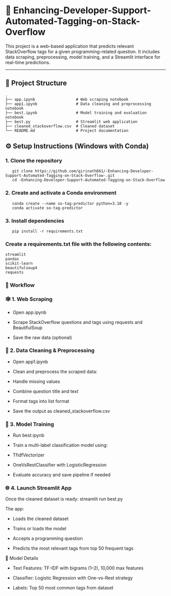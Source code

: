# 🧠 Enhancing-Developer-Support-Automated-Tagging-on-Stack-Overflow
This project is a web-based application that predicts relevant StackOverflow tags for a given programming-related question. It includes data scraping, preprocessing, model training, and a Streamlit interface for real-time predictions.

---

## 📂 Project Structure

```text
.
├── app.ipynb                  # Web scraping notebook
├── app1.ipynb                 # Data cleaning and preprocessing notebook
├── best.ipynb                 # Model training and evaluation notebook
├── best.py                    # Streamlit web application
├── cleaned_stackoverflow.csv  # Cleaned dataset
└── README.md                  # Project documentation

```
## ⚙️ Setup Instructions (Windows with Conda)

### 1. Clone the repository
       git clone https://github.com/girinath661/-Enhancing-Developer-Support-Automated-Tagging-on-Stack-Overflow-.git
       cd -Enhancing-Developer-Support-Automated-Tagging-on-Stack-Overflow



### 2. Create and activate a Conda environment
       conda create --name so-tag-predictor python=3.10 -y
       conda activate so-tag-predictor

### 3. Install dependencies
       pip install -r requirements.txt

### Create a requirements.txt file with the following contents:
    streamlit
    pandas
    scikit-learn
    beautifulsoup4
    requests
### 🚀 Workflow
### 🕸️ 1. Web Scraping
  - Open app.ipynb

  - Scrape StackOverflow questions and tags using requests and BeautifulSoup

  - Save the raw data (optional)

### 🧹 2. Data Cleaning & Preprocessing
  - Open app1.ipynb

  - Clean and preprocess the scraped data:

  - Handle missing values

  - Combine question title and text
    
  - Format tags into list format
    
  - Save the output as cleaned_stackoverflow.csv

### 🤖 3. Model Training
  - Run best.ipynb
  
  - Train a multi-label classification model using:
  
  - TfidfVectorizer
  
  - OneVsRestClassifier with LogisticRegression
  
  - Evaluate accuracy and save pipeline if needed

### 🌐 4. Launch Streamlit App
Once the cleaned dataset is ready:
     streamlit run best.py

The app:

  - Loads the cleaned dataset
  
  - Trains or loads the model
  
  - Accepts a programming question
  
  - Predicts the most relevant tags from top 50 frequent tags

🧠 Model Details
- Text Features: TF-IDF with bigrams (1–2), 10,000 max features

- Classifier: Logistic Regression with One-vs-Rest strategy

- Labels: Top 50 most common tags from dataset
